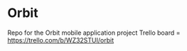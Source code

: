 # Orbit
Repo for the Orbit mobile application project
Trello board = https://trello.com/b/WZ32STUI/orbit
